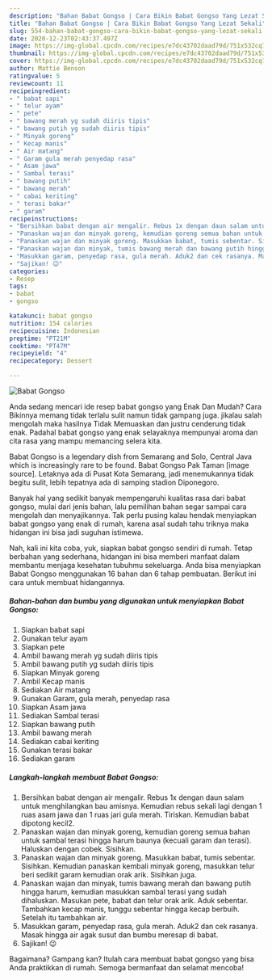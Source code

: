 ```yaml
---
description: "Bahan Babat Gongso | Cara Bikin Babat Gongso Yang Lezat Sekali"
title: "Bahan Babat Gongso | Cara Bikin Babat Gongso Yang Lezat Sekali"
slug: 554-bahan-babat-gongso-cara-bikin-babat-gongso-yang-lezat-sekali
date: 2020-12-23T02:43:37.497Z
image: https://img-global.cpcdn.com/recipes/e7dc43702daad79d/751x532cq70/babat-gongso-foto-resep-utama.jpg
thumbnail: https://img-global.cpcdn.com/recipes/e7dc43702daad79d/751x532cq70/babat-gongso-foto-resep-utama.jpg
cover: https://img-global.cpcdn.com/recipes/e7dc43702daad79d/751x532cq70/babat-gongso-foto-resep-utama.jpg
author: Mattie Benson
ratingvalue: 5
reviewcount: 11
recipeingredient:
- " babat sapi"
- " telur ayam"
- " pete"
- " bawang merah yg sudah diiris tipis"
- " bawang putih yg sudah diiris tipis"
- " Minyak goreng"
- " Kecap manis"
- " Air matang"
- " Garam gula merah penyedap rasa"
- " Asam jawa"
- " Sambal terasi"
- " bawang putih"
- " bawang merah"
- " cabai keriting"
- " terasi bakar"
- " garam"
recipeinstructions:
- "Bersihkan babat dengan air mengalir. Rebus 1x dengan daun salam untuk menghilangkan bau amisnya. Kemudian rebus sekali lagi dengan 1 ruas asam jawa dan 1 ruas jari gula merah. Tiriskan. Kemudian babat dipotong kecil2."
- "Panaskan wajan dan minyak goreng, kemudian goreng semua bahan untuk sambal terasi hingga harum baunya (kecuali garam dan terasi). Haluskan dengan cobek. Sisihkan."
- "Panaskan wajan dan minyak goreng. Masukkan babat, tumis sebentar. Sisihkan. Kemudian panaskan kembali minyak goreng, masukkan telur beri sedikit garam kemudian orak arik. Sisihkan juga."
- "Panaskan wajan dan minyak, tumis bawang merah dan bawang putih hingga harum, kemudian masukkan sambal terasi yang sudah dihaluskan. Masukan pete, babat dan telur orak arik. Aduk sebentar. Tambahkan kecap manis, tunggu sebentar hingga kecap berbuih. Setelah itu tambahkan air."
- "Masukkan garam, penyedap rasa, gula merah. Aduk2 dan cek rasanya. Masak hingga air agak susut dan bumbu meresap di babat."
- "Sajikan! 😉"
categories:
- Resep
tags:
- babat
- gongso

katakunci: babat gongso 
nutrition: 154 calories
recipecuisine: Indonesian
preptime: "PT21M"
cooktime: "PT47M"
recipeyield: "4"
recipecategory: Dessert

---
```



![Babat Gongso](https://img-global.cpcdn.com/recipes/e7dc43702daad79d/751x532cq70/babat-gongso-foto-resep-utama.jpg)

Anda sedang mencari ide resep babat gongso yang Enak Dan Mudah? Cara Bikinnya memang tidak terlalu sulit namun tidak gampang juga. jikalau salah mengolah maka hasilnya Tidak Memuaskan dan justru cenderung tidak enak. Padahal babat gongso yang enak selayaknya mempunyai aroma dan cita rasa yang mampu memancing selera kita.

Babat Gongso is a legendary dish from Semarang and Solo, Central Java which is increasingly rare to be found. Babat Gongso Pak Taman [image source]. Letaknya ada di Pusat Kota Semarang, jadi menemukannya tidak begitu sulit, lebih tepatnya ada di samping stadion Diponegoro.

Banyak hal yang sedikit banyak mempengaruhi kualitas rasa dari babat gongso, mulai dari jenis bahan, lalu pemilihan bahan segar sampai cara mengolah dan menyajikannya. Tak perlu pusing kalau hendak menyiapkan babat gongso yang enak di rumah, karena asal sudah tahu triknya maka hidangan ini bisa jadi suguhan istimewa.


Nah, kali ini kita coba, yuk, siapkan babat gongso sendiri di rumah. Tetap berbahan yang sederhana, hidangan ini bisa memberi manfaat dalam membantu menjaga kesehatan tubuhmu sekeluarga. Anda bisa menyiapkan Babat Gongso menggunakan 16 bahan dan 6 tahap pembuatan. Berikut ini cara untuk membuat hidangannya.

<!--inarticleads1-->

##### Bahan-bahan dan bumbu yang digunakan untuk menyiapkan Babat Gongso:

1. Siapkan  babat sapi
1. Gunakan  telur ayam
1. Siapkan  pete
1. Ambil  bawang merah yg sudah diiris tipis
1. Ambil  bawang putih yg sudah diiris tipis
1. Siapkan  Minyak goreng
1. Ambil  Kecap manis
1. Sediakan  Air matang
1. Gunakan  Garam, gula merah, penyedap rasa
1. Siapkan  Asam jawa
1. Sediakan  Sambal terasi
1. Siapkan  bawang putih
1. Ambil  bawang merah
1. Sediakan  cabai keriting
1. Gunakan  terasi bakar
1. Sediakan  garam




<!--inarticleads2-->

##### Langkah-langkah membuat Babat Gongso:

1. Bersihkan babat dengan air mengalir. Rebus 1x dengan daun salam untuk menghilangkan bau amisnya. Kemudian rebus sekali lagi dengan 1 ruas asam jawa dan 1 ruas jari gula merah. Tiriskan. Kemudian babat dipotong kecil2.
1. Panaskan wajan dan minyak goreng, kemudian goreng semua bahan untuk sambal terasi hingga harum baunya (kecuali garam dan terasi). Haluskan dengan cobek. Sisihkan.
1. Panaskan wajan dan minyak goreng. Masukkan babat, tumis sebentar. Sisihkan. Kemudian panaskan kembali minyak goreng, masukkan telur beri sedikit garam kemudian orak arik. Sisihkan juga.
1. Panaskan wajan dan minyak, tumis bawang merah dan bawang putih hingga harum, kemudian masukkan sambal terasi yang sudah dihaluskan. Masukan pete, babat dan telur orak arik. Aduk sebentar. Tambahkan kecap manis, tunggu sebentar hingga kecap berbuih. Setelah itu tambahkan air.
1. Masukkan garam, penyedap rasa, gula merah. Aduk2 dan cek rasanya. Masak hingga air agak susut dan bumbu meresap di babat.
1. Sajikan! 😉




Bagaimana? Gampang kan? Itulah cara membuat babat gongso yang bisa Anda praktikkan di rumah. Semoga bermanfaat dan selamat mencoba!
